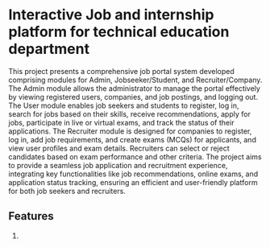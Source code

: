 # Interactive Job and internship platform for technical education department
This project presents a comprehensive job portal system developed comprising modules for Admin, Jobseeker/Student, and Recruiter/Company. The Admin module allows the administrator to manage the portal effectively by viewing registered users, companies, and job postings, and logging out. The User module enables job seekers and students to register, log in, search for jobs based on their skills, receive recommendations, apply for jobs, participate in live or virtual exams, and track the status of their applications. The Recruiter module is designed for companies to register, log in, add job requirements, and create exams (MCQs) for applicants, and view user profiles and exam details. Recruiters can select or reject candidates based on exam performance and other criteria. The project aims to provide a seamless job application and recruitment experience, integrating key functionalities like job recommendations, online exams, and application status tracking, ensuring an efficient and user-friendly platform for both job seekers and recruiters.


## Features
  1.
